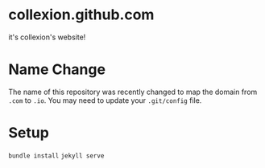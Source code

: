 collexion.github.com
====================

it's collexion's website!

Name Change
===========

The name of this repository was recently changed to map the domain from `.com`
to `.io`. You may need to update your `.git/config` file.

Setup
=====

`bundle install`
`jekyll serve`
